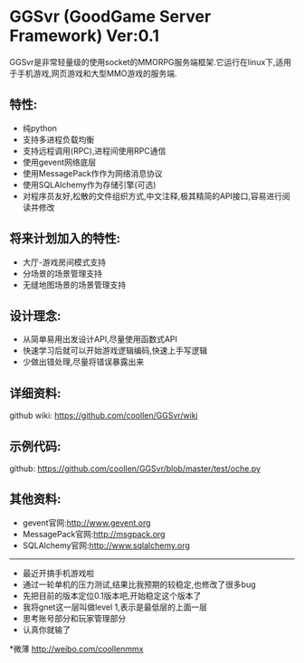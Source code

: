GGSvr (GoodGame Server Framework) Ver:0.1
=====================
GGSvr是非常轻量级的使用socket的MMORPG服务端框架.它运行在linux下,适用于手机游戏,网页游戏和大型MMO游戏的服务端.


特性:
---------------------
* 纯python
* 支持多进程负载均衡
* 支持远程调用(RPC),进程间使用RPC通信
* 使用gevent网络底层
* 使用MessagePack作作为网络消息协议
* 使用SQLAlchemy作为存储引擎(可选)
* 对程序员友好,松散的文件组织方式,中文注释,极其精简的API接口,容易进行阅读并修改

将来计划加入的特性:
---------------------
* 大厅-游戏房间模式支持
* 分场景的场景管理支持
* 无缝地图场景的场景管理支持

设计理念:
---------------------
* 从简单易用出发设计API,尽量使用函数式API
* 快速学习后就可以开始游戏逻辑编码,快速上手写逻辑
* 少做出错处理,尽量将错误暴露出来

详细资料:
---------------------
github wiki: https://github.com/coollen/GGSvr/wiki

示例代码:
---------------------
github: https://github.com/coollen/GGSvr/blob/master/test/oche.py

其他资料:
---------------------
* gevent官网:http://www.gevent.org
* MessagePack官网:http://msgpack.org
* SQLAlchemy官网:http://www.sqlalchemy.org

---------------------
* 最近开搞手机游戏啦
* 通过一轮单机的压力测试,结果比我预期的较稳定,也修改了很多bug
* 先把目前的版本定位0.1版本吧,开始稳定这个版本了
* 我将gnet这一层叫做level 1,表示是最低层的上面一层
* 思考账号部分和玩家管理部分
* 认真你就输了

*微薄 http://weibo.com/coollenmmx
